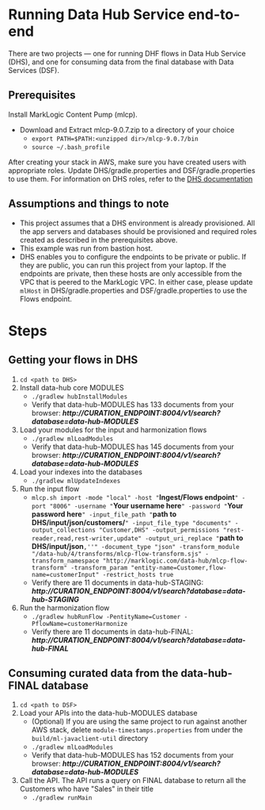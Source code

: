 # Running Data Hub Service end-to-end #

There are two projects — one for running DHF flows in Data Hub Service (DHS), and one for consuming data from the final database with Data Services (DSF).

## Prerequisites ##

Install MarkLogic Content Pump (mlcp).
* Download and Extract mlcp-9.0.7.zip to a directory of your choice
  * `export PATH=$PATH:<unzipped dir>/mlcp-9.0.7/bin`
  * `source ~/.bash_profile`


After creating your stack in AWS, make sure you have created users with appropriate roles. Update DHS/gradle.properties and DSF/gradle.properties to use them.
For information on DHS roles, refer to the [DHS documentation](https://internal.cloudservices.marklogic.com/help?type=datahub&subtype=user#DHSroles)


## Assumptions and things to note ##
* This project assumes that a DHS environment is already provisioned. All the app servers and databases should be provisioned and required roles created as described in the prerequisites above.
* This example was run from bastion host.
* DHS enables you to configure the endpoints to be private or public. If they are public, you can run this project from your laptop. If the endpoints are private, then these hosts are only accessible from the VPC that is peered to the MarkLogic VPC. In either case, please update `mlHost` in DHS/gradle.properties and DSF/gradle.properties to use the Flows endpoint.


# Steps #

## Getting your flows in DHS ##
1. `cd <path to DHS>`
2. Install data-hub core MODULES
    * `./gradlew hubInstallModules`
    * Verify that data-hub-MODULES has 133 documents from your browser:
        ___http://CURATION_ENDPOINT:8004/v1/search?database=data-hub-MODULES___
3. Load your modules for the input and harmonization flows
    * `./gradlew mlLoadModules`
    * Verify that data-hub-MODULES has 145 documents from your browser:
        ___http://CURATION_ENDPOINT:8004/v1/search?database=data-hub-MODULES___
4. Load your indexes into the databases
    * `./gradlew mlUpdateIndexes`
5. Run the input flow
    * `mlcp.sh import -mode "local" -host "`**Ingest/Flows endpoint**`" -port "8006" -username "`**Your username here**`" -password "`**Your password here**`" -input_file_path "`**path to DHS/input/json/customers/**`" -input_file_type "documents" -output_collections "Customer,DHS" -output_permissions "rest-reader,read,rest-writer,update" -output_uri_replace "`**path to DHS/input/json**`,''" -document_type "json" -transform_module "/data-hub/4/transforms/mlcp-flow-transform.sjs" -transform_namespace "http://marklogic.com/data-hub/mlcp-flow-transform" -transform_param "entity-name=Customer,flow-name=customerInput" -restrict_hosts true`
    * Verify there are 11 documents in data-hub-STAGING:
        ___http://CURATION_ENDPOINT:8004/v1/search?database=data-hub-STAGING___
6. Run the harmonization flow
    * `./gradlew hubRunFlow -PentityName=Customer -PflowName=customerHarmonize`
    * Verify there are 11 documents in data-hub-FINAL:
        ___http://CURATION_ENDPOINT:8004/v1/search?database=data-hub-FINAL___

## Consuming curated data from the data-hub-FINAL database ##
1. `cd <path to DSF>`
2. Load your APIs into the data-hub-MODULES database
    * (Optional) If you are using the same project to run against another AWS stack, delete `module-timestamps.properties` from under the `build/ml-javaclient-util` directory
    * `./gradlew mlLoadModules`
    * Verify that data-hub-MODULES has 152 documents from your browser:
        ___http://CURATION_ENDPOINT:8004/v1/search?database=data-hub-MODULES___
3. Call the API. The API runs a query on FINAL database to return all the Customers who have "Sales" in their title
    * `./gradlew runMain`


